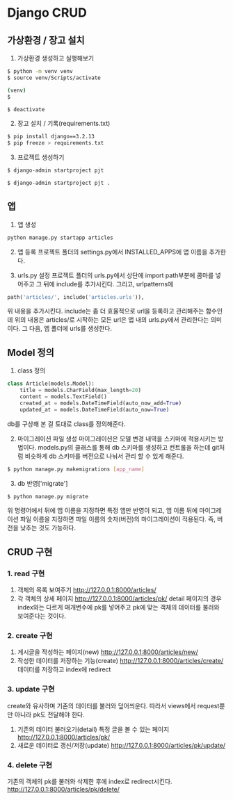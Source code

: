 # Django CRUD

## 가상환경 / 장고 설치

1. 가상환경 생성하고 실행해보기
```bash
$ python -m venv venv
$ source venv/Scripts/activate

(venv)
$
```
<!-- (가상환경 실행 종료) -->
```bash
$ deactivate
```

2. 장고 설치 / 기록(requirements.txt)
```bash
$ pip install django==3.2.13
$ pip freeze > requirements.txt
```

3. 프로젝트 생성하기
```bash
$ django-admin startproject pjt
```
<!-- manage 파일을 프로젝트 폴더가 아니라 현재 파일에 생성시킬 경우 -->
```bash
$ django-admin startproject pjt .
```

## 앱
1. 앱 생성
```bash
python manage.py startapp articles
```

2. 앱 등록
프로젝트 폴더의 settings.py에서 INSTALLED_APPS에 앱 이름을 추가한다.

3. urls.py 설정
프로젝트 폴더의 urls.py에서
상단에 import path부분에 콤마를 넣어주고 그 뒤에 include를 추가시킨다.
그리고, urlpatterns에
```python
path('articles/', include('articles.urls')),
```
위 내용을 추가시킨다.
include는 좀 더 효율적으로 url을 등록하고 관리해주는 함수인데
위의 내용은 articles/로 시작하는 모든 url은 앱 내의 urls.py에서 관리한다는 의미이다.
그 다음, 앱 폴더에 urls를 생성한다.

## Model 정의

1. class 정의
```python
class Article(models.Model):
    title = models.CharField(max_length=20)
    content = models.TextField()
    created_at = models.DateTimeField(auto_now_add=True)
    updated_at = models.DateTimeField(auto_now=True)
```
db를 구상해 본 걸 토대로 class를 정의해준다.

2. 마이그레이션 파일 생성
마이그레이션은 모델 변경 내역을 스키마에 적용시키는 방법이다.
models.py의 클래스를 통해 db 스키마를 생성하고 컨트롤을 하는데
git처럼 비슷하게 db 스키마를 버전으로 나눠서 관리 할 수 있게 해준다.

```bash
$ python manage.py makemigrations [app_name]
```

3. db 반영['migrate']
```bash
$ python manage.py migrate
```
위 명령어에서 뒤에 앱 이름을 지정하면 특정 앱만 반영이 되고,
앱 이름 뒤에 마이그레이션 파일 이름을 지정하면 파일 이름의 숫자(버전)의 마이그레이션이 적용된다.
즉, 버전을 낮추는 것도 가능하다.

## CRUD 구현
### 1. read 구현
1. 객체의 목록 보여주기
http://127.0.0.1:8000/articles/
2. 각 객체의 상세 페이지
http://127.0.0.1:8000/articles/pk/
detail 페이지의 경우 index와는 다르게
매개변수에 pk를 넣어주고 pk에 맞는 객체의 데이터를 불러와
보여준다는 것이다.
### 2. create 구현
1. 게시글을 작성하는 페이지(new)
http://127.0.0.1:8000/articles/new/
2. 작성한 데이터를 저장하는 기능(create)
http://127.0.0.1:8000/articles/create/
데이터를 저장하고 index에 redirect

### 3. update 구현
create와 유사하며 기존의 데이터를 불러와 덮어씌운다.
따라서 views에서 request뿐만 아니라 pk도 전달해야 한다.
1. 기존의 데이터 불러오기(detail)
특정 글을 볼 수 있는 페이지
http://127.0.0.1:8000/articles/pk/
2. 새로운 데이터로 갱신/저장(update)
http://127.0.0.1:8000/articles/pk/update/

### 4. delete 구현
기존의 객체의 pk를 불러와 삭제한 후에
index로 redirect시킨다.
http://127.0.0.1:8000/articles/pk/delete/